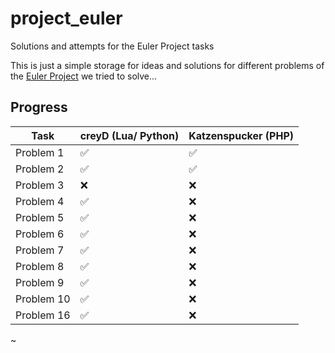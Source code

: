 # project_euler
Solutions and attempts for the Euler Project tasks

This is just a simple storage for ideas and solutions for different problems of the [Euler Project](https://projecteuler.net/) we tried to solve...

## Progress

Task | creyD (Lua/ Python) | Katzenspucker (PHP)
------------ | ------------- | -------------
Problem 1 | :white_check_mark: | :white_check_mark:
Problem 2 | :white_check_mark: | :white_check_mark:
Problem 3 | :x: | :x:
Problem 4 | :white_check_mark: | :x:
Problem 5 | :white_check_mark: | :x:
Problem 6 | :white_check_mark: | :x:
Problem 7 | :white_check_mark: | :x:
Problem 8 | :white_check_mark: | :x:
Problem 9 | :white_check_mark: | :x:
Problem 10 | :white_check_mark: | :x:
Problem 16 | :white_check_mark: | :x:


~
